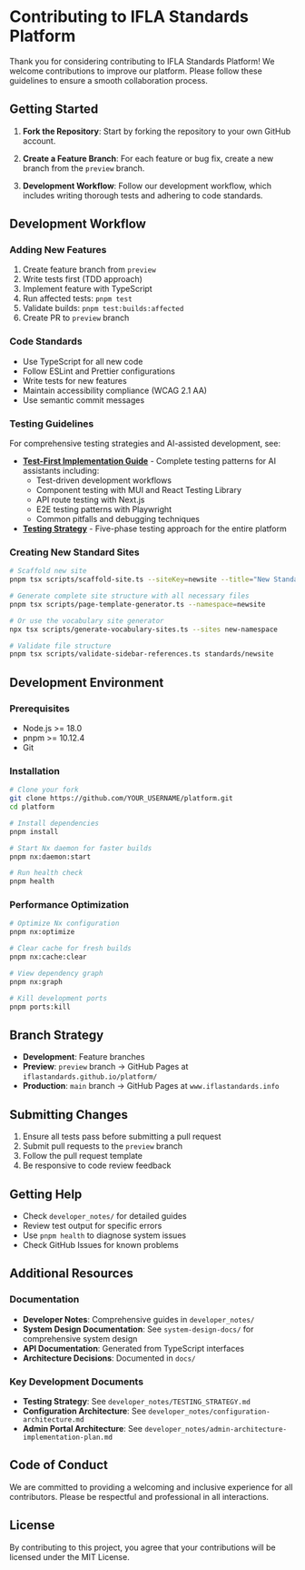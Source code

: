 # Contributing to IFLA Standards Platform

Thank you for considering contributing to IFLA Standards Platform! We welcome contributions to improve our platform. Please follow these guidelines to ensure a smooth collaboration process.

## Getting Started

1. **Fork the Repository**: Start by forking the repository to your own GitHub account.

2. **Create a Feature Branch**: For each feature or bug fix, create a new branch from the `preview` branch.

3. **Development Workflow**: Follow our development workflow, which includes writing thorough tests and adhering to code standards.

## Development Workflow

### Adding New Features

1. Create feature branch from `preview`
2. Write tests first (TDD approach)
3. Implement feature with TypeScript
4. Run affected tests: `pnpm test`
5. Validate builds: `pnpm test:builds:affected`
6. Create PR to `preview` branch

### Code Standards

- Use TypeScript for all new code
- Follow ESLint and Prettier configurations
- Write tests for new features
- Maintain accessibility compliance (WCAG 2.1 AA)
- Use semantic commit messages

### Testing Guidelines

For comprehensive testing strategies and AI-assisted development, see:
- **[Test-First Implementation Guide](developer_notes/test-first-implementation-guide.md)** - Complete testing patterns for AI assistants including:
  - Test-driven development workflows
  - Component testing with MUI and React Testing Library
  - API route testing with Next.js
  - E2E testing patterns with Playwright
  - Common pitfalls and debugging techniques
- **[Testing Strategy](developer_notes/TESTING_STRATEGY.md)** - Five-phase testing approach for the entire platform

### Creating New Standard Sites

```bash
# Scaffold new site
pnpm tsx scripts/scaffold-site.ts --siteKey=newsite --title="New Standard" --tagline="A new IFLA standard"

# Generate complete site structure with all necessary files
pnpm tsx scripts/page-template-generator.ts --namespace=newsite

# Or use the vocabulary site generator
npx tsx scripts/generate-vocabulary-sites.ts --sites new-namespace

# Validate file structure
pnpm tsx scripts/validate-sidebar-references.ts standards/newsite
```

## Development Environment

### Prerequisites

- Node.js >= 18.0
- pnpm >= 10.12.4
- Git

### Installation

```bash
# Clone your fork
git clone https://github.com/YOUR_USERNAME/platform.git
cd platform

# Install dependencies
pnpm install

# Start Nx daemon for faster builds
pnpm nx:daemon:start

# Run health check
pnpm health
```

### Performance Optimization

```bash
# Optimize Nx configuration
pnpm nx:optimize

# Clear cache for fresh builds
pnpm nx:cache:clear

# View dependency graph
pnpm nx:graph

# Kill development ports
pnpm ports:kill
```

## Branch Strategy

- **Development**: Feature branches
- **Preview**: `preview` branch → GitHub Pages at `iflastandards.github.io/platform/`
- **Production**: `main` branch → GitHub Pages at `www.iflastandards.info`

## Submitting Changes

1. Ensure all tests pass before submitting a pull request
2. Submit pull requests to the `preview` branch
3. Follow the pull request template
4. Be responsive to code review feedback

## Getting Help

- Check `developer_notes/` for detailed guides
- Review test output for specific errors
- Use `pnpm health` to diagnose system issues
- Check GitHub Issues for known problems

## Additional Resources

### Documentation

- **Developer Notes**: Comprehensive guides in `developer_notes/`
- **System Design Documentation**: See `system-design-docs/` for comprehensive system design
- **API Documentation**: Generated from TypeScript interfaces
- **Architecture Decisions**: Documented in `docs/`

### Key Development Documents

- **Testing Strategy**: See `developer_notes/TESTING_STRATEGY.md`
- **Configuration Architecture**: See `developer_notes/configuration-architecture.md`
- **Admin Portal Architecture**: See `developer_notes/admin-architecture-implementation-plan.md`

## Code of Conduct

We are committed to providing a welcoming and inclusive experience for all contributors. Please be respectful and professional in all interactions.

## License

By contributing to this project, you agree that your contributions will be licensed under the MIT License.
